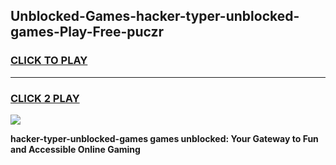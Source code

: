 
## Unblocked-Games-hacker-typer-unblocked-games-Play-Free-puczr
<h3>
<a href="https://premium76.site?title=hacker-typer-unblocked-games&ref=18A1">CLICK TO PLAY</a></h3>
<hr>

<h3>
<a href="https://premium76.site?title=hacker-typer-unblocked-games&ref=18A1">CLICK 2 PLAY</a>
  
</h3>

<a href="https://premium76.site?title=hacker-typer-unblocked-games&ref=18A1"><img src="https://clearcache.store/games.png"></a>


**hacker-typer-unblocked-games games unblocked: Your Gateway to Fun and Accessible Online Gaming**
